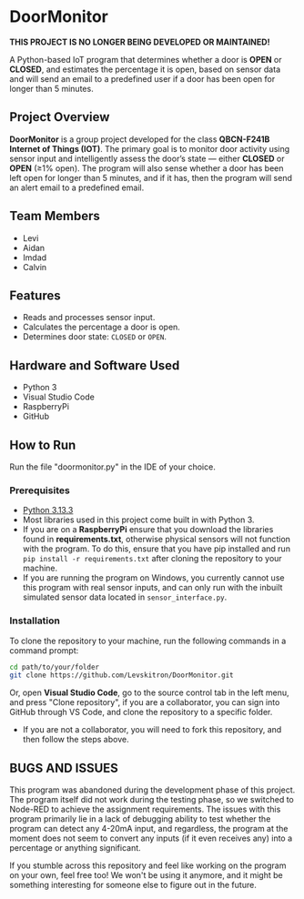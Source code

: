 # DoorMonitor
**THIS PROJECT IS NO LONGER BEING DEVELOPED OR MAINTAINED!**

A Python-based IoT program that determines whether a door is **OPEN** or **CLOSED**, and estimates the percentage it is open, based on sensor data and will send an email to a predefined user if a door has been open for longer than 5 minutes.

## Project Overview

**DoorMonitor** is a group project developed for the class **QBCN-F241B Internet of Things (IOT)**. The primary goal is to monitor door activity using sensor input and intelligently assess the door’s state — either **CLOSED** or **OPEN** (≥1% open). The program will also sense whether a door has been left open for longer than 5 minutes, and if it has, then the program will send an alert email to a predefined email.
## Team Members

- Levi  
- Aidan  
- Imdad
- Calvin

## Features

- Reads and processes sensor input.
- Calculates the percentage a door is open.
- Determines door state: `CLOSED` or `OPEN`.

## Hardware and Software Used

- Python 3
- Visual Studio Code
- RaspberryPi
- GitHub

## How to Run
Run the file "doormonitor.py" in the IDE of your choice. 

### Prerequisites

- [Python 3.13.3](https://www.python.org/downloads/)
- Most libraries used in this project come built in with Python 3.
- If you are on a **RaspberryPi** ensure that you download the libraries found in **requirements.txt**, otherwise physical sensors will not function with the program. To do this, ensure that you have pip installed and run ``pip install -r requirements.txt`` after cloning the repository to your machine.
- If you are running the program on Windows, you currently cannot use this program with real sensor inputs, and can only run with the inbuilt simulated sensor data located in ``sensor_interface.py``.

### Installation

To clone the repository to your machine, run the following commands in a command prompt:

```bash
cd path/to/your/folder
git clone https://github.com/Levskitron/DoorMonitor.git
```

Or, open **Visual Studio Code**, go to the source control tab in the left menu, and press "Clone repository", if you are a collaborator, you can sign into GitHub through VS Code, and clone the repository to a specific folder.
- If you are not a collaborator, you will need to fork this repository, and then follow the steps above.

## BUGS AND ISSUES
This program was abandoned during the development phase of this project. The program itself did not work during the testing phase, so we switched to Node-RED to achieve the assignment requirements. The issues with this program primarily lie in a lack of debugging ability to test whether the program can detect any 4-20mA input, and regardless, the program at the moment does not seem to convert any inputs (if it even receives any) into a percentage or anything significant.

If you stumble across this repository and feel like working on the program on your own, feel free too! We won't be using it anymore, and it might be something interesting for someone else to figure out in the future.
